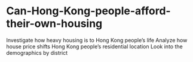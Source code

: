 # Can-Hong-Kong-people-afford-their-own-housing

Investigate how heavy housing is to Hong Kong people’s life
Analyze how house price shifts Hong Kong people’s residential location
Look into the demographics by district
